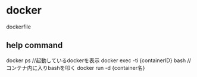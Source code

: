 # docker
dockerfile

## help command
docker ps //起動しているdockerを表示
docker exec -ti {containerID} bash //コンテナ内に入りbashを叩く
docker run -d {container名}
